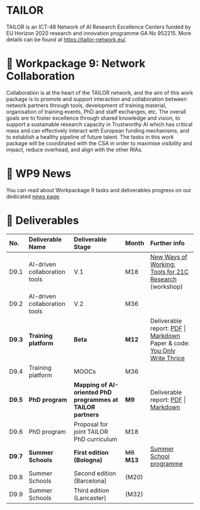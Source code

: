 # TAILOR #

TAILOR is an ICT-48 Network of AI Research Excellence Centers funded by EU Horizon 2020 research and innovation programme GA No 952215. More details can be found at <https://tailor-network.eu/>.

# 👥 Workpackage 9: Network Collaboration #

Collaboration is at the heart of the TAILOR network, and the aim of this work package is to promote and support interaction and collaboration between network partners through tools, development of training material, organisation of training events, PhD and staff exchanges, etc. The overall goals are to foster excellence through shared knowledge and vision, to support a sustainable research capacity in Trustworthy AI which has critical mass and can effectively interact with European funding mechanisms, and to establish a healthy pipeline of future talent. The tasks in this work package will be coordinated with the CSA in order to maximise visibility and impact, reduce overhead, and align with the other RIAs.

# 📰 WP9 News #

You can read about Workpackage 9 tasks and deliverables progress on our dedicated [news page](news).

# 🚚 Deliverables #

| No. | Deliverable Name | Deliverable Stage | Month | Further info |
| :--- | :--- | :--- | :--- | :--- |
| D9.1 | AI-driven collaboration tools | V.1 | M18 | [New Ways of Working: Tools for 21C Research](events/2021-09-new-ways-of-working) (workshop) |
| D9.2 | AI-driven collaboration tools | V.2 | M36 |  |
| **D9.3** | **Training platform** | **Beta** | **M12** | Deliverable report: [PDF](https://tailor-network.eu/wp-content/uploads/2021/09/D9.3-Training-Platform-Beta-Report-ver.-1.0.pdf) \| [Markdown](deliverables/d93) <br> Paper & code: [You Only Write Thrice](https://so-cool.github.io/you-only-write-thrice/) |
| D9.4 | Training platform | MOOCs | M36 |  |
| **D9.5** | **PhD program** | **Mapping of AI-oriented PhD programmes at TAILOR partners** | **M9** | Deliverable report: [PDF](https://tailor-network.eu/wp-content/uploads/2021/06/D9.5-Mapping-of-AI-oriented-PhD-programmes.pdf) \| [Markdown](deliverables/d95) |
| D9.6 | PhD program | Proposal for joint TAILOR PhD curriculum | M18 |  |
| **D9.7** | **Summer Schools** | **First edition \(Bologna\)** | ~~M8~~ **M13** | [Summer School programme](https://tailor-network.eu/summer-school-2021/) |
| D9.8 | Summer Schools | Second edition \(Barcelona\) | (M20) |  |
| D9.9 | Summer Schools | Third edition \(Lancaster\) | (M32) |  |
